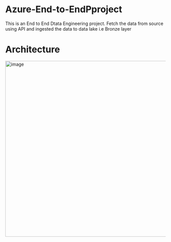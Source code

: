 # Azure-End-to-EndPproject
This is an End to End Dtata Engineering project. Fetch the data from source using API and ingested the data to data lake i.e Bronze layer

# Architecture

<img width="552" alt="image" src="https://github.com/user-attachments/assets/e563f408-4ff8-432f-bbf0-aac3b94fa185" />


